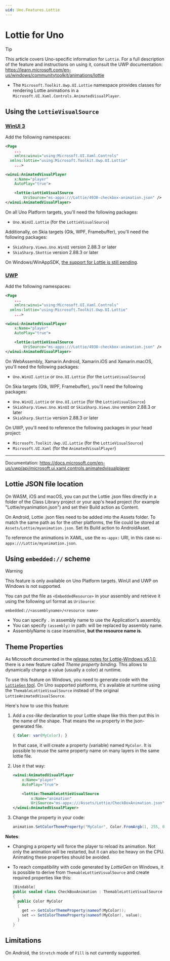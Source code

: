 ```yaml
---
uid: Uno.Features.Lottie
---
```


# Lottie for Uno

> [!TIP]
> This article covers Uno-specific information for `Lottie`. For a full description of the feature and instructions on using it, consult the UWP documentation: https://learn.microsoft.com/en-us/windows/communitytoolkit/animations/lottie

* The `Microsoft.Toolkit.Uwp.UI.Lottie` namespace provides classes for rendering Lottie animations in a `Microsoft.UI.Xaml.Controls.AnimatedVisualPlayer`.

## Using the `LottieVisualSource`

### [**WinUI 3**](#tab/winui)

Add the following namespaces:

```xml
<Page
    ...
    xmlns:winui="using:Microsoft.UI.Xaml.Controls"
  xmlns:lottie="using:Microsoft.Toolkit.Uwp.UI.Lottie"
    ...>
```

```xml
<winui:AnimatedVisualPlayer
    x:Name="player"
    AutoPlay="true">

    <lottie:LottieVisualSource
        UriSource="ms-appx:///Lottie/4930-checkbox-animation.json" />
</winui:AnimatedVisualPlayer>
```

On all Uno Platform targets, you'll need the following packages:

* `Uno.WinUI.Lottie` (for the `LottieVisualSource`)

Additionally, on Skia targets (Gtk, WPF, Framebuffer), you'll need the following packages:

* `SkiaSharp.Views.Uno.WinUI` version 2.88.3 or later
* `SkiaSharp.Skottie` version 2.88.3 or later

On Windows/WinAppSDK, [the support for Lottie is still pending](https://github.com/CommunityToolkit/Lottie-Windows/issues/478).

### [**UWP**](#tab/uwp)

Add the following namespaces:

```xml
<Page
    ...
    xmlns:winui="using:Microsoft.UI.Xaml.Controls"
  xmlns:lottie="using:Microsoft.Toolkit.Uwp.UI.Lottie"
    ...>
```

```xml
<winui:AnimatedVisualPlayer
    x:Name="player"
    AutoPlay="true">

    <lottie:LottieVisualSource
        UriSource="ms-appx:///Lottie/4930-checkbox-animation.json" />
</winui:AnimatedVisualPlayer>
```

On WebAssembly, Xamarin.Android, Xamarin.iOS and Xamarin.macOS, you'll need the following packages:

* `Uno.WinUI.Lottie` or `Uno.UI.Lottie` (for the `LottieVisualSource`)

On Skia targets (Gtk, WPF, Framebuffer), you'll need the following packages:

* `Uno.WinUI.Lottie` or `Uno.UI.Lottie` (for the `LottieVisualSource`)
* `SkiaSharp.Views.Uno.WinUI` or `SkiaSharp.Views.Uno` version 2.88.3 or later
* `SkiaSharp.Skottie` version 2.88.3 or later

On UWP, you'll need to reference the following packages in your head project:

* `Microsoft.Toolkit.Uwp.UI.Lottie` (for the `LottieVisualSource`)
* `Microsoft.UI.Xaml` (for the `AnimatedVisualPlayer`)

***

Documentation: <https://docs.microsoft.com/en-us/uwp/api/microsoft.ui.xaml.controls.animatedvisualplayer>

## Lottie JSON file location

On WASM, iOS and macOS, you can put the Lottie .json files directly in a folder of the Class Library project or your app's head project (for example "Lottie/myanimation.json") and set their Build action as Content.

On Android, Lottie .json files need to be added into the Assets folder. To match the same path as for the other platforms, the file could be stored at `Assets/Lottie/myanimation.json`. Set its Build action to AndroidAsset.

To reference the animations in XAML, use the `ms-appx:` URI, in this case `ms-appx:///Lottie/myanimation.json`.

## Using `embedded://` scheme

> [!WARNING]
> This feature is only available on Uno Platform targets. WinUI and UWP on Windows is not supported.

You can put the file as `<EmbeddedResource>` in your assembly and retrieve it using the following url format as `UriSource`:

```
embedded://<assemblyname>/<resource name>
```

* You can specify `.` in assembly name to use the Application's assembly.
* You can specify `(assembly)` in path: will be replaced by assembly name.
* AssemblyName is case insensitive, **but the resource name is**.

## Theme Properties

As Microsoft documented in the [release notes for Lottie-Windows v6.1.0](https://github.com/windows-toolkit/Lottie-Windows/releases/tag/v6.1.0), there is a new feature called _Theme property binding_. This allows to dynamically change a value (usually a color) at runtime.

To use this feature on Windows, you need to generate code with the [`LottieGen` tool](https://docs.microsoft.com/en-us/windows/communitytoolkit/animations/lottie-scenarios/getting_started_codegen). On Uno supported platforms, it's available at runtime using the `ThemableLottieVisualSource` instead of the original `LottieAnimatedVisualSource`.

Here's how to use this feature:

1. Add a _css-like_ declaration to your Lottie shape like this then put this in the name of the shape. That means the `nm` property in the json-generated file.

   ``` css
   { Color: var(MyColor); }
   ```

   In that case, it will create a property (variable) named `MyColor`. It is possible to reuse the same property name on many layers in the same lottie file.

2. Use it that way:

   ``` xml
   <winui:AnimatedVisualPlayer
       x:Name="player"
       AutoPlay="true">

       <lottie:ThemableLottieVisualSource
           x:Name="animation"
           UriSource="ms-appx:///Assets/Lottie/CheckBoxAnimation.json" />
   </winui:AnimatedVisualPlayer>
   ```

3. Change the property in your code:

   ```csharp
   animation.SetColorThemeProperty("MyColor", Color.FromArgb(1, 255, 0, 0));
   ```

**Notes**:

* Changing a property will force the player to reload its animation. Not only the animation will be restarted, but it can also be heavy on the CPU. Animating these properties should be avoided.

* To reach compatibility with code generated by _LottieGen_ on Windows, it is possible to derive from `ThemableLottieVisualSource` and create required properties like this:

  ```csharp
  [Bindable]
  public sealed class CheckBoxAnimation : ThemableLottieVisualSource
  {
    public Color MyColor
    {
      get => GetColorThemeProperty(nameof(MyColor));
      set => SetColorThemeProperty(nameof(MyColor), value);
    }
  }
  ```

## Limitations

On Android, the `Stretch` mode of `Fill` is not currently supported.

